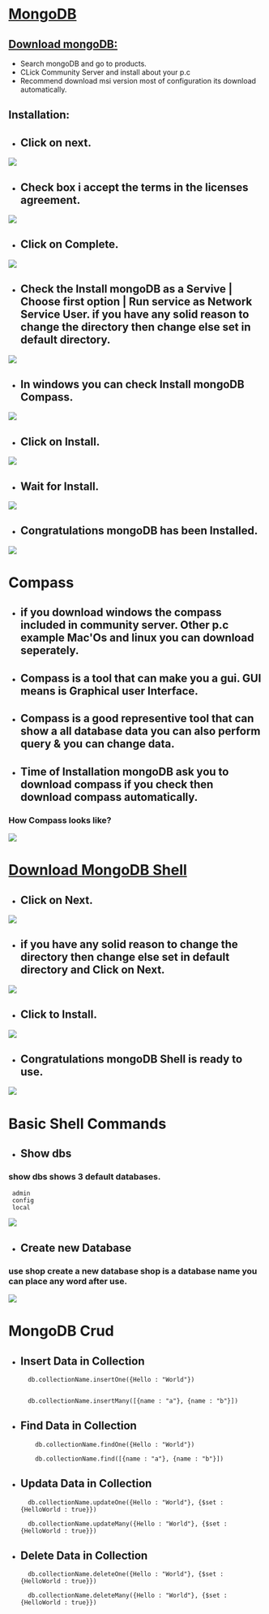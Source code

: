 # [MongoDB](https://www.mongodb.com/)



## [Download mongoDB:](https://www.mongodb.com/try/download/community)

- Search mongoDB and go to products.
- CLick Community Server and install about your p.c
- Recommend download msi version most of configuration its download automatically.



## Installation:

* ## Click on next.
<img src = "./assets/Mi-1.png">

* ##  Check box i accept the terms in the licenses agreement.
<img src = "./assets/Mi-2.png">

* ## Click on Complete.
<img src = "./assets/Mi-3.png">

* ## Check the Install mongoDB as a Servive | Choose first option | Run service as Network Service User. if you have any solid reason to change the directory then change else set in default directory.
<img src = "./assets/Mi-4.png">

* ## In windows you can check Install mongoDB Compass.
<img src = "./assets/Mi-5.png">

* ## Click on Install.
<img src = "./assets/Mi-6.png">

* ## Wait for Install.
<img src = "./assets/Mi-7.png">

* ## Congratulations mongoDB has been Installed.
<img src = "./assets/Mi-8.png">



# Compass


* ## if you download windows the compass included in community server. Other p.c example Mac'Os and linux you can download seperately.
* ## Compass is a tool that can make you a gui. GUI means is Graphical user Interface.
* ## Compass is a good representive tool that can show a all database data you can also perform query & you can change data.
* ## Time of Installation mongoDB ask you to download compass if you check then download compass automatically.

### How Compass looks like?

<img src = "./assets/C-1.png">


# [Download MongoDB Shell](https://www.mongodb.com/try/download/shell)

* ## Click on Next.
<img src = "./assets/S-1.png">

* ## if you have any solid reason to change the directory then change else set in default directory and Click on Next. 
<img src = "./assets/S-2.png">

* ##  Click to Install.
<img src = "./assets/S-3.png">

* ##  Congratulations mongoDB Shell is ready to use.
<img src = "./assets/S-4.png">




# Basic Shell Commands

* ## Show dbs

### show dbs shows 3 default databases.
   
     admin
     config
     local

<img src = "./assets/bs-1.png">

* ## Create new Database

### use shop create a new database shop is a database name you can place any word after use.

<img src = "./assets/bs-2.png">


# MongoDB Crud

* ## Insert Data in Collection

        db.collectionName.insertOne({Hello : "World"})


        db.collectionName.insertMany([{name : "a"}, {name : "b"}])


* ## Find Data in Collection

          db.collectionName.findOne({Hello : "World"})

          db.collectionName.find([{name : "a"}, {name : "b"}])


* ## Updata Data in Collection
           
        db.collectionName.updateOne({Hello : "World"}, {$set : {HelloWorld : true}})

        db.collectionName.updateMany({Hello : "World"}, {$set : {HelloWorld : true}})


* ## Delete Data in Collection
           
        db.collectionName.deleteOne({Hello : "World"}, {$set : {HelloWorld : true}})

        db.collectionName.deleteMany({Hello : "World"}, {$set : {HelloWorld : true}})


